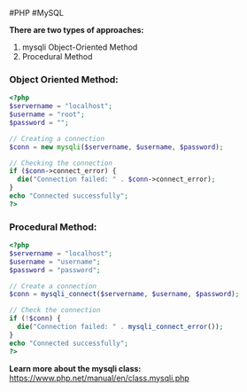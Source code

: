 #PHP #MySQL 

**There are two types of approaches:**
1. mysqli Object-Oriented Method
2. Procedural Method

### **Object Oriented Method:**

```php
<?php
$servername = "localhost";
$username = "root";
$password = "";

// Creating a connection
$conn = new mysqli($servername, $username, $password);

// Checking the connection
if ($conn->connect_error) {
  die("Connection failed: " . $conn->connect_error);
}
echo "Connected successfully";
?>
```

### **Procedural Method:**
```php
<?php
$servername = "localhost";
$username = "username";
$password = "password";

// Create a connection
$conn = mysqli_connect($servername, $username, $password);

// Check the connection
if (!$conn) {
  die("Connection failed: " . mysqli_connect_error());
}
echo "Connected successfully";
?>
```

**Learn more about the mysqli class:** https://www.php.net/manual/en/class.mysqli.php